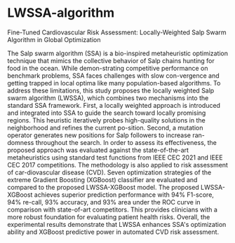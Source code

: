 # LWSSA-algorithm
Fine-Tuned Cardiovascular Risk Assessment: Locally-Weighted Salp Swarm Algorithm in Global Optimization

The Salp swarm algorithm (SSA) is a bio-inspired metaheuristic optimization technique that mimics the collective behavior of Salp chains hunting for food in the ocean. While demon-strating competitive performance on benchmark problems, SSA faces challenges with slow con-vergence and getting trapped in local optima like many population-based algorithms. To address these limitations, this study proposes the locally weighted Salp swarm algorithm (LWSSA), which combines two mechanisms into the standard SSA framework. First, a locally weighted approach is introduced and integrated into SSA to guide the search toward locally promising regions. This heuristic iteratively probes high-quality solutions in the neighborhood and refines the current po-sition. Second, a mutation operator generates new positions for Salp followers to increase ran-domness throughout the search. In order to assess its effectiveness, the proposed approach was evaluated against the state-of-the-art metaheuristics using standard test functions from IEEE CEC 2021 and IEEE CEC 2017 competitions. The methodology is also applied to risk assessment of car-diovascular disease (CVD). Seven optimization strategies of the extreme Gradient Boosting (XGBoost) classifier are evaluated and compared to the proposed LWSSA-XGBoost model. The proposed LWSSA-XGBoost achieves superior prediction performance with 94% F1-score, 94% re-call, 93% accuracy, and 93% area under the ROC curve in comparison with state-of-art competitors. This provides clinicians with a more robust foundation for evaluating patient health risks. Overall, the experimental results demonstrate that LWSSA enhances SSA's optimization ability and XGBoost predictive power in automated CVD risk assessment.
